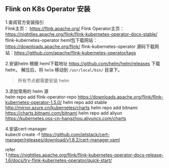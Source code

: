 ## Flink on K8s Operator 安装   

1.查阅官方安装指引  
Flink主页： https://flink.apache.org/
Flink Operator主页： https://nightlies.apache.org/flink/flink-kubernetes-operator-docs-stable/  
flink-kubernetes-operator heml包下载网站：https://downloads.apache.org/flink/
flink-kubernetes-operator 源码下载网站：https://github.com/apache/flink-kubernetes-operator/tags    

 
2.安装helm 
根据 heml下载地址 https://github.com/helm/helm/releases 下载 helm， 解压后，将 `helm` 移动到 `/usr/local/bin/` 目录下。 

>所有节点都需要安装 helm    

3.添加常用的 helm 源    
helm repo add flink-operator-repo https://downloads.apache.org/flink/flink-kubernetes-operator-1.5.0/
helm repo add stable http://mirror.azure.cn/kubernetes/charts
helm repo add bitnami https://charts.bitnami.com/bitnami
helm repo add aliyun https://kubernetes.oss-cn-hangzhou.aliyuncs.com/charts 


4.安装cert-manager  
kubectl create -f https://github.com/jetstack/cert-manager/releases/download/v1.8.2/cert-manager.yaml   


refer   
1.https://nightlies.apache.org/flink/flink-kubernetes-operator-docs-release-1.6/docs/try-flink-kubernetes-operator/quick-start/ 


